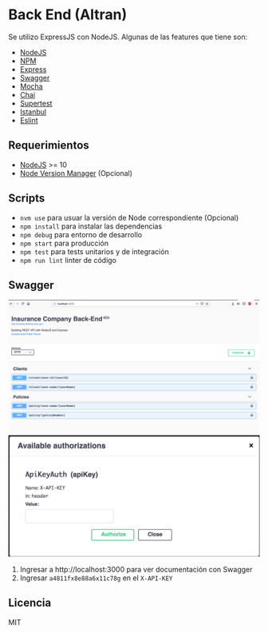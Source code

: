 # Back End (Altran)

Se utilizo ExpressJS con NodeJS. Algunas de las features que tiene son:

* [NodeJS](https://nodejs.org)
* [NPM](https://www.npmjs.com)
* [Express](https://expressjs.com)
* [Swagger](https://swagger.io)
* [Mocha](https://mochajs.org)
* [Chai](https://www.chaijs.com)
* [Supertest](https://github.com/visionmedia/supertest)
* [Istanbul](https://istanbul.js.org)
* [Eslint](https://standardjs.com)

## Requerimientos

* [NodeJS](https://nodejs.org/en) >= 10
* [Node Version Manager](https://github.com/creationix/nvm) (Opcional)

## Scripts

* `nvm use` para usuar la versión de Node correspondiente (Opcional)
* `npm install` para instalar las dependencias
* `npm debug` para entorno de desarrollo
* `npm start` para producción
* `npm test` para tests unitarios y de integración
* `npm run lint` linter de código

## Swagger

![Captura de Swagger](.readme-static/swagger.png)
![Captura de API KEY](.readme-static/authorize.png)

1. Ingresar a http://localhost:3000 para ver documentación con Swagger
2. Ingresar `a4811fx8e88a6x11c78g` en el `X-API-KEY`

## Licencia

MIT